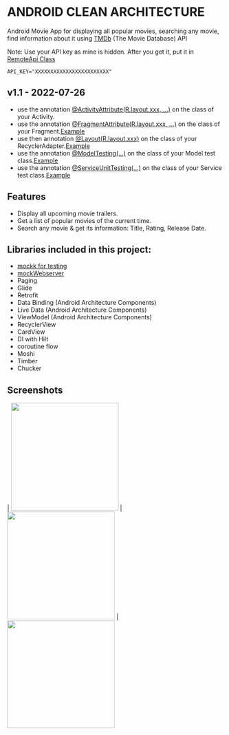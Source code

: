 # ANDROID CLEAN ARCHITECTURE

Android Movie App for displaying all popular movies, searching any movie, find information about it using [TMDb](https://www.themoviedb.org/) (The Movie Database) API

Note: Use your API key as mine is hidden. After you get it, put it in [RemoteApi Class](https://github.com/mohsenSoltanian/AndroidCleanArchitecture/blob/master/core/data/src/main/java/mohsen/soltanian/cleanarchitecture/core/data/services/RemoteApi.kt)

`API_KEY="XXXXXXXXXXXXXXXXXXXXXXXX"`

## v1.1 - 2022-07-26
 - use the annotation [@ActivityAttribute(R.layout.xxx, ...)](https://github.com/mohsenSoltanian/AndroidCleanArchitecture/blob/master/libraries/framework/src/main/java/mohsen/soltanian/cleanarchitecture/libraries/framework/core/base/annotation/ActivityAttribute.kt) on the class of your Activity.
 - use the annotation [@FragmentAttribute(R.layout.xxx, ...)](https://github.com/mohsenSoltanian/AndroidCleanArchitecture/blob/master/libraries/framework/src/main/java/mohsen/soltanian/cleanarchitecture/libraries/framework/core/base/annotation/FragmentAttribute.kt) on the class of your Fragment.[Example](https://github.com/mohsenSoltanian/AndroidCleanArchitecture/blob/master/app/src/main/java/mohsen/soltanian/cleanarchitecture/ui/fragments/main/MainFragment.kt)
 - use then annotation [@Layout(R.layout.xxx)](https://github.com/mohsenSoltanian/AndroidCleanArchitecture/blob/master/libraries/framework/src/main/java/mohsen/soltanian/cleanarchitecture/libraries/framework/core/base/annotation/Layout.kt) on the class of your RecyclerAdapter.[Example](https://github.com/mohsenSoltanian/AndroidCleanArchitecture/blob/master/app/src/main/java/mohsen/soltanian/cleanarchitecture/ui/fragments/main/adapter/MoviesAdapter.kt)
 - use the annotation [@ModelTesting(...)](https://github.com/mohsenSoltanian/AndroidCleanArchitecture/blob/master/core/data/src/test/java/mohsen/soltanian/cleanarchitecture/core/data/core/ModelTesting.kt) on the class of your Model test class.[Example](https://github.com/mohsenSoltanian/AndroidCleanArchitecture/blob/master/core/data/src/test/java/mohsen/soltanian/cleanarchitecture/core/data/models/response/CastModelTest.kt)
 - use the annotation [@ServiceUnitTesting(...)](https://github.com/mohsenSoltanian/AndroidCleanArchitecture/blob/master/core/data/src/test/java/mohsen/soltanian/cleanarchitecture/core/data/core/ServiceUnitTesting.kt) on the class of your Service test class.[Example](https://github.com/mohsenSoltanian/AndroidCleanArchitecture/blob/master/core/data/src/test/java/mohsen/soltanian/cleanarchitecture/core/data/services/RemoteApiTest.kt)

## Features

- Display all upcoming movie trailers.
- Get a list of popular movies of the current time.
- Search any movie & get its information: Title, Rating, Release Date.

## Libraries included in this project:
- [mockk for testing ](https://mockk.io/)
- [mockWebserver](https://github.com/square/okhttp/tree/master/mockwebserver)
- Paging
- Glide
- Retrofit
- Data Binding (Android Architecture Components)
- Live Data (Android Architecture Components)
- ViewModel (Android Architecture Components)
- RecyclerView
- CardView
- DI with Hilt
- coroutine flow
- Moshi
- Timber
- Chucker

## Screenshots
| <img src="https://i.imgur.com/ddo18DS.jpg" width="250">  | <img src="https://i.imgur.com/aDCqlVW.jpg" width="250"> | <img src="https://i.imgur.com/kzSyLRq.jpg" width="250">



